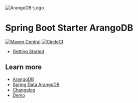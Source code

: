 ![ArangoDB-Logo](https://www.arangodb.com/wp-content/uploads/2016/05/ArangoDB_logo_@2.png)

# Spring Boot Starter ArangoDB

[![Maven Central](https://maven-badges.herokuapp.com/maven-central/com.arangodb/arangodb-spring-boot-starter/badge.svg)](https://maven-badges.herokuapp.com/maven-central/com.arangodb/arangodb-spring-boot-starter)
[![CircleCI](https://dl.circleci.com/status-badge/img/gh/arangodb/spring-boot-starter/tree/main.svg?style=svg)](https://dl.circleci.com/status-badge/redirect/gh/arangodb/spring-boot-starter/tree/main)

- [Getting Started](docs/Drivers/SpringBootStarter/GettingStarted/README.md)

## Learn more

- [ArangoDB](https://www.arangodb.com/)
- [Spring Data ArangoDB](https://github.com/arangodb/spring-data)
- [Changelog](ChangeLog.md)
- [Demo](./demo)
